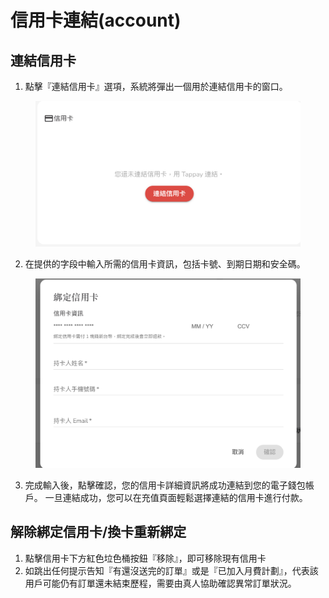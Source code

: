 # 信用卡連結(account)

## 連結信用卡

1. 點擊『連結信用卡』選項，系統將彈出一個用於連結信用卡的窗口。

<figure><img src="../.gitbook/assets/截圖 2024-07-10 下午5.32.10.png" alt=""><figcaption></figcaption></figure>

2. 在提供的字段中輸入所需的信用卡資訊，包括卡號、到期日期和安全碼。

<figure><img src="../.gitbook/assets/截圖 2024-07-10 下午5.33.05.png" alt=""><figcaption></figcaption></figure>

3. 完成輸入後，點擊確認，您的信用卡詳細資訊將成功連結到您的電子錢包帳戶。 一旦連結成功，您可以在充值頁面輕鬆選擇連結的信用卡進行付款。

## 解除綁定信用卡/換卡重新綁定

1. 點擊信用卡下方紅色垃色桶按鈕『移除』，即可移除現有信用卡
2. 如跳出任何提示告知『有還沒送完的訂單』或是『已加入月費計劃』，代表該用戶可能仍有訂單還未結束歷程，需要由真人協助確認異常訂單狀況。

